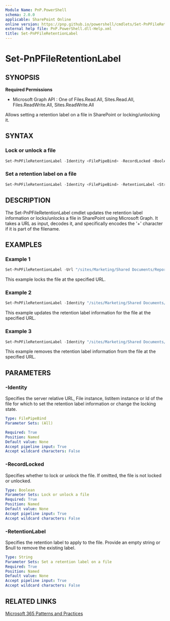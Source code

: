 ```yaml
---
Module Name: PnP.PowerShell
schema: 2.0.0
applicable: SharePoint Online
online version: https://pnp.github.io/powershell/cmdlets/Set-PnPFileRetentionLabel.html
external help file: PnP.PowerShell.dll-Help.xml
title: Set-PnPFileRetentionLabel
---
```


# Set-PnPFileRetentionLabel

## SYNOPSIS

**Required Permissions**

  * Microsoft Graph API : One of Files.Read.All, Sites.Read.All, Files.ReadWrite.All, Sites.ReadWrite.All

Allows setting a retention label on a file in SharePoint or locking/unlocking it.

## SYNTAX

### Lock or unlock a file
```powershell
Set-PnPFileRetentionLabel -Identity <FilePipeBind> -RecordLocked <Boolean> [-Connection <PnPConnection>]
```

### Set a retention label on a file
```powershell
Set-PnPFileRetentionLabel -Identity <FilePipeBind> -RetentionLabel <String> [-Connection <PnPConnection>]
```

## DESCRIPTION

The Set-PnPFileRetentionLabel cmdlet updates the retention label information or locks/unlocks a file in SharePoint using Microsoft Graph. It takes a URL as input, decodes it, and specifically encodes the '+' character if it is part of the filename.

## EXAMPLES

### Example 1
```powershell
Set-PnPFileRetentionLabel -Url "/sites/Marketing/Shared Documents/Report.pptx" -RecordLocked $true
```

This example locks the file at the specified URL.

### Example 2
```powershell
Set-PnPFileRetentionLabel -Identity "/sites/Marketing/Shared Documents/Report.pptx" -RetentionLabel "Finance"
```

This example updates the retention label information for the file at the specified URL.

### Example 3
```powershell
Set-PnPFileRetentionLabel -Identity "/sites/Marketing/Shared Documents/Report.pptx" -RetentionLabel ""
```

This example removes the retention label information from the file at the specified URL.

## PARAMETERS

### -Identity
Specifies the server relative URL, File instance, listitem instance or Id of the file for which to set the retention label information or change the locking state.

```yaml
Type: FilePipeBind
Parameter Sets: (All)

Required: True
Position: Named
Default value: None
Accept pipeline input: True
Accept wildcard characters: False
```

### -RecordLocked
Specifies whether to lock or unlock the file. If omitted, the file is not locked or unlocked.

```yaml
Type: Boolean
Parameter Sets: Lock or unlock a file
Required: True
Position: Named
Default value: None
Accept pipeline input: True
Accept wildcard characters: False
```

### -RetentionLabel
Specifies the retention label to apply to the file. Provide an empty string or $null to remove the existing label.

```yaml
Type: String
Parameter Sets: Set a retention label on a file
Required: True
Position: Named
Default value: None
Accept pipeline input: True
Accept wildcard characters: False
```

## RELATED LINKS

[Microsoft 365 Patterns and Practices](https://aka.ms/m365pnp)
